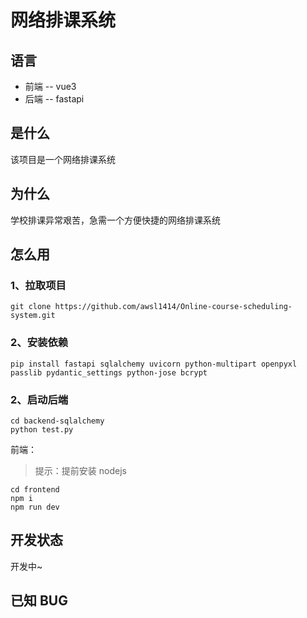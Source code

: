 # 网络排课系统

## 语言

- 前端 -- vue3
- 后端 -- fastapi

## 是什么

该项目是一个网络排课系统

## 为什么

学校排课异常艰苦，急需一个方便快捷的网络排课系统

## 怎么用

### 1、拉取项目

```
git clone https://github.com/awsl1414/Online-course-scheduling-system.git
```

### 2、安装依赖

```
pip install fastapi sqlalchemy uvicorn python-multipart openpyxl passlib pydantic_settings python-jose bcrypt
```

### 2、启动后端

```
cd backend-sqlalchemy
python test.py
```

前端：

> 提示：提前安装 nodejs

```
cd frontend
npm i
npm run dev
```

## 开发状态

开发中~

## 已知 BUG


